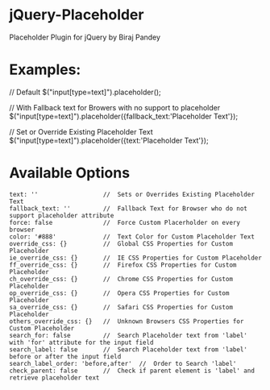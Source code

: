 jQuery-Placeholder
==================

Placeholder Plugin for jQuery by Biraj Pandey



Examples:
=========

//  Default
$("input[type=text]").placeholder();

//  With Fallback text for Browers with no support to placeholder
$("input[type=text]").placeholder({fallback_text:'Placeholder Text'});

//  Set or Override Existing Placeholder Text
$("input[type=text]").placeholder({text:'Placeholder Text'});


Available Options
=================
    text: ''                  //  Sets or Overrides Existing Placeholder Text
    fallback_text: ''         //  Fallback Text for Browser who do not support placeholder attribute
    force: false              //  Force Custom Placerholder on every browser
    color: '#888'             //  Text Color for Custom Placeholder Text
    override_css: {}          //  Global CSS Properties for Custom Placeholder
    ie_override_css: {}       //  IE CSS Properties for Custom Placeholder
    ff_override_css: {}       //  Firefox CSS Properties for Custom Placeholder
    ch_override_css: {}       //  Chrome CSS Properties for Custom Placeholder
    op_override_css: {}       //  Opera CSS Properties for Custom Placeholder
    sa_override_css: {}       //  Safari CSS Properties for Custom Placeholder
    others_override_css: {}   //  Unknown Browsers CSS Properties for Custom Placeholder
    search_for: false         //  Search Placeholder text from 'label' with 'for' attribute for the input field
    search_label: false       //  Search Placeholder text from 'label' before or after the input field
    search_label_order: 'before,after'  //  Order to Search 'label'
    check_parent: false       //  Check if parent element is 'label' and retrieve placeholder text
